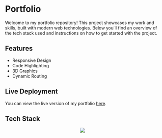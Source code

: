 <h1>Portfolio</h1>
Welcome to my portfolio repository! This project showcases my work and skills, built with modern web technologies. Below you'll find an overview of the tech stack used and instructions on how to get started with the project.

<h2>Features</h2>
<ul>
  <li>Responsive Design </li>
  <li>Code Highlighting</li>
  <li>3D Graphics</li>
  <li>Dynamic Routing</li>
</ul>

## Live Deployment

You can view the live version of my portfolio [here](https://www.blondymartinez.dev/). 

<h2>Tech Stack</h2>
<p align="center">
  <a href="https://skillicons.dev">
    <img src="https://skillicons.dev/icons?i=html,css,js,bootstrap,react,threejs" />
  </a>
</p>
